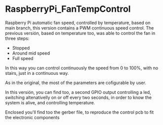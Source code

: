 # RaspberryPi_FanTempControl
Raspberry Pi automatic fan speed, controlled by temperature,
based on main branch, this version contains a PWM continuous speed control.
The previous versión, based on temperature too, was able to control the fan in three steps:
- Stopped
- Around mid speed
- Full speed


In this way you can control continuously the speed from 0 to 100%,
with no stairs, just in a continuous way.

As in the original, the most of the parameters are cofigurable by user.

In this versión, you can find too, a second GPIO output controlling a led,
switching altenativelly on or off every two seconds, in order to know the system is alive,
and controlling temperature.


Enclosed you'll find too the gerber file, to reproduce the control pcb to fit the electronic components 
